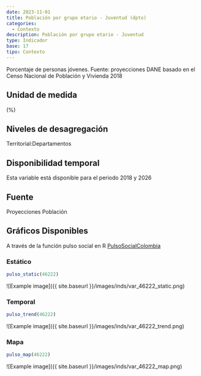 ```yaml
---
date: 2023-11-01
title: Población por grupo etario - Juventud (dpto)
categories:
  - Contexto
description: Población por grupo etario - Juventud
type: Indicador
base: 17
tipo: Contexto
--- 
```


Porcentaje de personas jóvenes.
Fuente: proyecciones DANE basado en el Censo Nacional de Población y Vivienda 2018

## Unidad de medida
(%)

## Niveles de desagregación
Territorial:Departamentos

## Disponibilidad temporal
Esta variable está disponible para el periodo 2018 y 2026

## Fuente
Proyecciones Población

## Gráficos Disponibles

A través de la función pulso social en R [PulsoSocialColombia](https://github.com/pulsosocialcolombia/PulsoSocialColombia)

### Estático

``` R
pulso_static(46222)
```

![Example image]({{ site.baseurl }}/images/inds/var_46222_static.png)

### Temporal

``` R
pulso_trend(46222)
```

![Example image]({{ site.baseurl }}/images/inds/var_46222_trend.png)

### Mapa

``` R
pulso_map(46222)
```

![Example image]({{ site.baseurl }}/images/inds/var_46222_map.png)